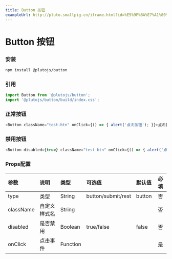 ```yaml
---
title: Button 按钮
exampleUrl: http://pluto.smallpig.cn/iframe.html?id=%E5%9F%BA%E7%A1%80%E7%BB%84%E4%BB%B6-button-%E6%8C%89%E9%92%AE--story-1
---
```


# Button 按钮

### 安装
``` bash
npm install @plutojs/button
```

### 引用
``` js
import Button from '@plutojs/button';
import '@plutojs/button/build/index.css';
```

### 正常按钮
``` js
<Button className="test-btn" onClick={() => { alert('点击按钮'); }}>点击按钮</Button>
```

### 禁用按钮
``` js
<Button disabled={true} className="test-btn" onClick={() => { alert('点击按钮'); }}>不可点击</Button>
```

### Props配置
| 参数 | 说明 | 类型 | 可选值 | 默认值 | 必填 |
| :-- | :-- | :-- | :-- | :-- | :--: |
| type | 类型 | String | button/submit/rest | button | 否 |
| className | 自定义样式名 | String | | | 否 |
| disabled | 是否禁用 | Boolean | true/false | false | 否 |
| onClick | 点击事件 | Function | | | 是 |